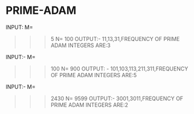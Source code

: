 # PRIME-ADAM
INPUT:
M=
>>>5
N=
>>>100
OUTPUT:- 
11,13,31,FREQUENCY OF PRIME ADAM INTEGERS ARE:3

INPUT:- 
M=
>>>100
N=
>>>900
OUTPUT: -
101,103,113,211,311,FREQUENCY OF PRIME ADAM INTEGERS ARE:5

INPUT:- 
M=
>>>2430
N=
>>>9599
OUTPUT:- 
3001,3011,FREQUENCY OF PRIME ADAM INTEGERS ARE:2

